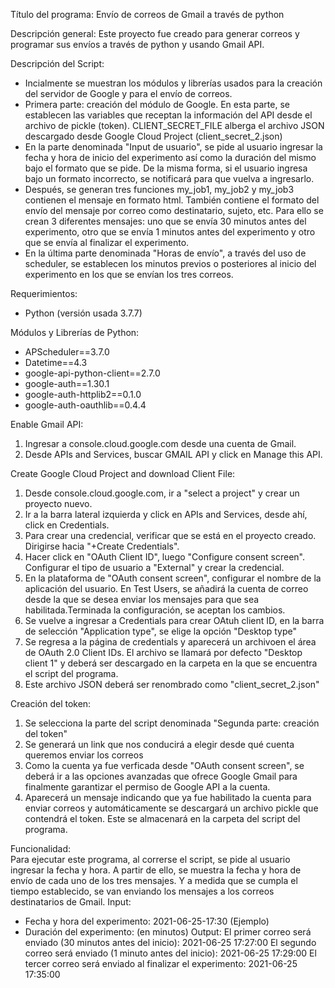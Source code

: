 Título del programa: Envío de correos de Gmail a través de python

Descripción general: Este proyecto fue creado para generar correos y programar sus envíos a través de python y usando Gmail API. 

Descripción del Script: 
- Incialmente se muestran los módulos y librerías usados para la creación del servidor de Google y para el envío de correos. 
- Primera parte: creación del módulo de Google. En esta parte, se establecen las variables que receptan la información del API desde el archivo de pickle (token).
  CLIENT_SECRET_FILE alberga el archivo JSON descargado desde Google Cloud Project (client_secret_2.json)
- En la parte denominada "Input de usuario", se pide al usuario ingresar la fecha y hora de inicio del experimento así como la duración del mismo bajo el formato que se pide. 
  De la misma forma, si el usuario ingresa bajo un formato incorrecto, se notificará para que vuelva a ingresarlo. 
- Después, se generan tres funciones my_job1, my_job2 y my_job3 contienen el mensaje en formato html. También contiene el formato del envío del mensaje por correo como destinatario, sujeto, etc. 
  Para ello se crean 3 diferentes mensajes: uno que se envía 30 minutos antes del experimento, otro que se envía 1 minutos antes del experimento y otro que se envía al finalizar el experimento. 
- En la última parte denominada "Horas de envío", a través del uso de scheduler, se establecen los minutos previos o posteriores al inicio del experimento en los que se envían los tres correos. 

Requerimientos:
- Python (versión usada 3.7.7) 

Módulos y Librerías de Python:
- APScheduler==3.7.0
- Datetime==4.3
- google-api-python-client==2.7.0
- google-auth==1.30.1
- google-auth-httplib2==0.1.0
- google-auth-oauthlib==0.4.4

Enable Gmail API:
1. Ingresar a console.cloud.google.com desde una cuenta de Gmail.
2. Desde APIs and Services, buscar GMAIL API y click en Manage this API.

Create Google Cloud Project and download Client File:
1. Desde console.cloud.google.com, ir a "select a project" y crear un proyecto nuevo.
2. Ir a la barra lateral izquierda y click en APIs and Services, desde ahí, click en Credentials.
3. Para crear una credencial, verificar que se está en el proyecto creado. Dirigirse hacia "+Create Credentials". 
4. Hacer click en "OAuth Client ID", luego "Configure consent screen". Configurar el tipo de usuario a "External" y crear la credencial. 
5. En la plataforma de "OAuth consent screen", configurar el nombre de la aplicación del usuario. En Test Users, se añadirá la 
   cuenta de correo desde la que se desea enviar los mensajes para que sea habilitada.Terminada la configuración, se aceptan los cambios.
6. Se vuelve a ingresar a Credentials para crear OAtuh client ID, en la barra de selección "Application type", se elige la opción "Desktop type"
7. Se regresa a la página de credentials y aparecerá un archivoen el área de OAuth 2.0 Client IDs. El archivo se llamará por defecto "Desktop client 1" y
   deberá ser descargado en la carpeta en la que se encuentra el script del programa. 
8. Este archivo JSON deberá ser renombrado como "client_secret_2.json"

Creación del token:
1. Se selecciona la parte del script denominada "Segunda parte: creación del token"
2. Se generará un link que nos conducirá a elegir desde qué cuenta queremos enviar los correos
3. Como la cuenta ya fue verficada desde "OAuth consent screen", se deberá ir a las opciones avanzadas que ofrece Google Gmail
   para finalmente garantizar el permiso de Google API a la cuenta. 
4. Aparecerá un mensaje indicando que ya fue habilitado la cuenta para enviar correos y automáticamente se descargará un archivo pickle que contendrá el token. 
   Este se almacenará en la carpeta del script del programa. 

Funcionalidad:  
Para ejecutar este programa, al correrse el script, se pide al usuario ingresar la fecha y hora.
A partir de ello, se muestra la fecha y hora de envío de cada uno de los tres mensajes. Y a medida que se cumpla el tiempo establecido, se van enviando los mensajes a los correos destinatarios de Gmail. 
Input: 
- Fecha y hora del experimento: 2021-06-25-17:30 (Ejemplo)
- Duración del experimento: (en minutos)
Output:
El primer correo será enviado (30 minutos antes del inicio): 
2021-06-25 17:27:00
El segundo correo será enviado (1 minuto antes del inicio):
2021-06-25 17:29:00
El tercer correo será enviado al finalizar el experimento:
2021-06-25 17:35:00
